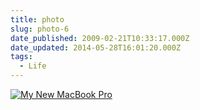 ```yaml
---
title: photo
slug: photo-6
date_published: 2009-02-21T10:33:17.000Z
date_updated: 2014-05-28T16:01:20.000Z
tags:
  - Life
---
```


[![My New MacBook Pro](http://res.cloudinary.com/joelgoodman/image/upload/v1401314481/photo-31_tiqdjr.jpg)](http://res.cloudinary.com/joelgoodman/image/upload/v1401314481/photo-31_tiqdjr.jpg)
